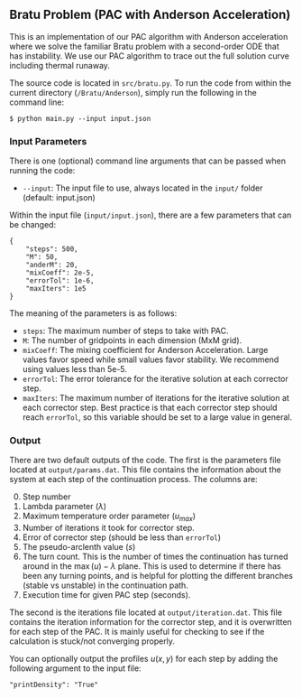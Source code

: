 ## Bratu Problem (PAC with Anderson Acceleration)
This is an implementation of our PAC algorithm with Anderson acceleration where we solve the familiar Bratu problem with a second-order ODE that has instability. We use our PAC algorithm to trace out the full solution curve including thermal runaway.

The source code is located in ```src/bratu.py```. To run the code from within the current directory (```/Bratu/Anderson```), simply run the following in the command line:
```
$ python main.py --input input.json
```

### Input Parameters
There is one (optional) command line arguments that can be passed when running the code:
- ```--input```: The input file to use, always located in the ```input/``` folder (default: input.json)

Within the input file (```input/input.json```), there are a few parameters that can be changed:
```
{
    "steps": 500,
    "M": 50,
    "anderM": 20,
    "mixCoeff": 2e-5,
    "errorTol": 1e-6,
    "maxIters": 1e5
}
```
The meaning of the parameters is as follows:
- ```steps```: The maximum number of steps to take with PAC.
- ```M```: The number of gridpoints in each dimension (MxM grid).
- ```mixCoeff```: The mixing coefficient for Anderson Acceleration. Large values favor speed while small values favor stability. We recommend using values less than 5e-5.
- ```errorTol```: The error tolerance for the iterative solution at each corrector step.
- ```maxIters```: The maximum number of iterations for the iterative solution at each corrector step. Best practice is that each corrector step should reach `errorTol`, so this variable should be set to a large value in general.

### Output
There are two default outputs of the code. The first is the parameters file located at ```output/params.dat```. This file contains the information about the system at each step of the continuation process. The columns are:

0. Step number
1. Lambda parameter ($\lambda$)
2. Maximum temperature order parameter ($u_{max}$)
3. Number of iterations it took for corrector step.
4. Error of corrector step (should be less than ```errorTol```)
5. The pseudo-arclenth value ($s$)
6. The turn count. This is the number of times the continuation has turned around in the $\max(u)-\lambda$ plane. This is used to determine if there has been any turning points, and is helpful for plotting the different branches (stable vs unstable) in the continuation path.
7. Execution time for given PAC step (seconds).

The second is the iterations file located at ```output/iteration.dat```. This file contains the iteration information for the corrector step, and it is overwritten for each step of the PAC. It is mainly useful for checking to see if the calculation is stuck/not converging properly.

You can optionally output the profiles $u(x,y)$ for each step by adding the following argument to the input file:
```
"printDensity": "True"
```
